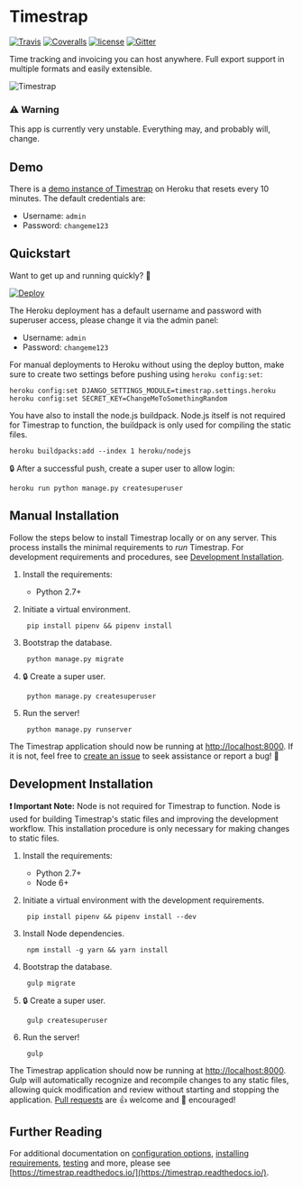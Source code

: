 [//]: # (This file is generated by the documentation build process.)
[//]: # (DO NOT modify it directly!)
[//]: # (See gulp configuration and the `docs` folder for more.)

# Timestrap

[![Travis](https://img.shields.io/travis/overshard/timestrap.svg?style=flat-square)](https://travis-ci.org/overshard/timestrap) [![Coveralls](https://img.shields.io/coveralls/overshard/timestrap.svg?style=flat-square)](https://coveralls.io/github/overshard/timestrap) [![license](https://img.shields.io/github/license/overshard/timestrap.svg?style=flat-square)](https://github.com/overshard/timestrap/blob/master/LICENSE.md) [![Gitter](https://img.shields.io/gitter/room/nwjs/nw.js.svg?style=flat-square)](https://gitter.im/overshard/timestrap)

Time tracking and invoicing you can host anywhere. Full export support in
multiple formats and easily extensible.

![Timestrap](screenshot.png)

### :warning: Warning

This app is currently very unstable. Everything may, and probably will, change.

## Demo

There is a [demo instance of Timestrap](https://timestrap.herokuapp.com/) on
Heroku that resets every 10 minutes. The default credentials are:

- Username: `admin`
- Password: `changeme123`

## Quickstart

Want to get up and running quickly? :rocket:

[![Deploy](https://www.herokucdn.com/deploy/button.svg)](https://heroku.com/deploy?template=https://github.com/overshard/timestrap)

The Heroku deployment has a default username and password with superuser
access, please change it via the admin panel:

- Username: `admin`
- Password: `changeme123`

For manual deployments to Heroku without using the deploy button, make sure to
create two settings before pushing using `heroku config:set`:

    heroku config:set DJANGO_SETTINGS_MODULE=timestrap.settings.heroku
    heroku config:set SECRET_KEY=ChangeMeToSomethingRandom

You have also to install the node.js buildpack. Node.js itself is not required for Timestrap to function, the buildpack is only used for compiling the static files.

    heroku buildpacks:add --index 1 heroku/nodejs

:lock: After a successful push, create a super user to allow login:

    heroku run python manage.py createsuperuser

## Manual Installation

Follow the steps below to install Timestrap locally or on any server. This
process installs the minimal requirements to *run* Timestrap. For development
requirements and procedures, see [Development Installation](#development-installation).

1. Install the requirements:
    - Python 2.7+

1. Initiate a virtual environment.

        pip install pipenv && pipenv install

1. Bootstrap the database.

        python manage.py migrate

1. :lock: Create a super user.

        python manage.py createsuperuser

1. Run the server!

        python manage.py runserver

The Timestrap application should now be running at [http://localhost:8000](http://localhost:8000).
If it is not, feel free to [create an issue](https://github.com/overshard/timestrap/issues)
to seek assistance or report a bug! :bug:

## Development Installation

**:exclamation: Important Note:** Node is not required for Timestrap to function. Node is
used for building Timestrap's static files and improving the development
workflow. This installation procedure is only necessary for making changes to
static files.

1. Install the requirements:
    - Python 2.7+
    - Node 6+

1. Initiate a virtual environment with the development requirements.

        pip install pipenv && pipenv install --dev

1. Install Node dependencies.

        npm install -g yarn && yarn install

1. Bootstrap the database.

        gulp migrate

1. :lock: Create a super user.

        gulp createsuperuser

1. Run the server!

        gulp

The Timestrap application should now be running at [http://localhost:8000](http://localhost:8000).
Gulp will automatically recognize and recompile changes to any static
files, allowing quick modification and review without starting and stopping
the application. [Pull requests](https://github.com/overshard/timestrap/pulls)
are :+1: welcome and :clap: encouraged!

## Further Reading

For additional documentation on [configuration options](RTD), [installing requirements](RTD),
[testing](RTD) and more, please see [https://timestrap.readthedocs.io/](https://timestrap.readthedocs.io/).
